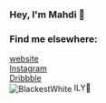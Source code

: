 ### Hey, I'm Mahdi 👋
 
### Find me elsewhere:
[website](https://blackestwhite.github.io) <br />
[Instagram](https://instagram.com/mahdi.codes) <br />
[Dribbble](https://dribbble.com/blackestwhite) <br />
<img align="center" src="https://github-readme-stats.vercel.app/api?username=blackestwhite&show_icons=true" alt="BlackestWhite" />
ILY🌱
